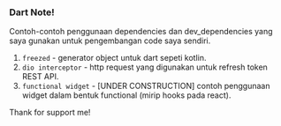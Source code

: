 ### Dart Note!

Contoh-contoh penggunaan dependencies dan dev_dependencies yang saya gunakan untuk pengembangan code saya sendiri.

1. `freezed` - generator object untuk dart sepeti kotlin. 
2. `dio interceptor` - http request yang digunakan untuk refresh token REST API. 
3. `functional widget` - [UNDER CONSTRUCTION] contoh penggunaan widget dalam bentuk functional (mirip hooks pada react).

Thank for support me!